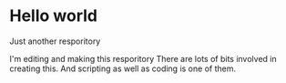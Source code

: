 # Hello world

Just another resporitory 

I'm editing and making this resporitory
There are lots of bits involved in creating this.
And scripting as well as coding is one of them.

